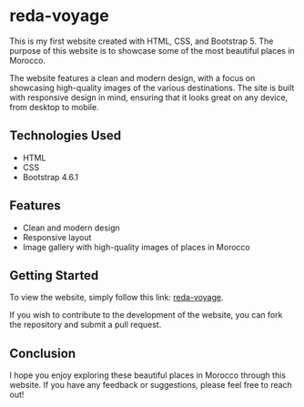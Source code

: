 # reda-voyage

This is my first website created with HTML, CSS, and Bootstrap 5. The purpose of this website is to showcase some of the most beautiful places in Morocco. 

The website features a clean and modern design, with a focus on showcasing high-quality images of the various destinations. The site is built with responsive design in mind, ensuring that it looks great on any device, from desktop to mobile.

## Technologies Used
- HTML
- CSS
- Bootstrap 4.6.1

## Features
- Clean and modern design
- Responsive layout
- Image gallery with high-quality images of places in Morocco

## Getting Started
To view the website, simply follow this link: [reda-voyage](https://mereda.github.io/reda-voyage).

If you wish to contribute to the development of the website, you can fork the repository and submit a pull request.

## Conclusion
I hope you enjoy exploring these beautiful places in Morocco through this website. If you have any feedback or suggestions, please feel free to reach out!
